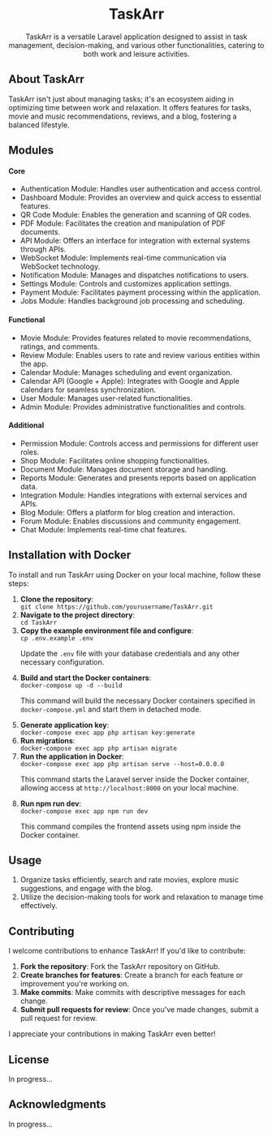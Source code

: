  <div align="center">
    <h1>TaskArr</h1>
    <p>TaskArr is a versatile Laravel application designed to assist in task management, decision-making, and various other functionalities, catering to both work and leisure activities.</p>
  </div>

  <h2>About TaskArr</h2>
  <p>TaskArr isn't just about managing tasks; it's an ecosystem aiding in optimizing time between work and relaxation. It offers features for tasks, movie and music recommendations, reviews, and a blog, fostering a balanced lifestyle.</p>
  
  <h2>Modules</h2>
  <h4>Core</h4>
  <ul>
    <li>Authentication Module: Handles user authentication and access control.</li>
    <li>Dashboard Module: Provides an overview and quick access to essential features.</li>
    <li>QR Code Module: Enables the generation and scanning of QR codes.</li>
    <li>PDF Module: Facilitates the creation and manipulation of PDF documents.</li>
    <li>API Module: Offers an interface for integration with external systems through APIs.</li>
    <li>WebSocket Module: Implements real-time communication via WebSocket technology.</li>
    <li>Notification Module: Manages and dispatches notifications to users.</li>
    <li>Settings Module: Controls and customizes application settings.</li>
    <li>Payment Module: Facilitates payment processing within the application.</li>
    <li>Jobs Module: Handles background job processing and scheduling.</li>
  </ul>

  <h4>Functional</h4>
  <ul>
    <li>Movie Module: Provides features related to movie recommendations, ratings, and comments.</li>
    <li>Review Module: Enables users to rate and review various entities within the app.</li>
    <li>Calendar Module: Manages scheduling and event organization.</li>
    <li>Calendar API (Google + Apple): Integrates with Google and Apple calendars for seamless synchronization.</li>
    <li>User Module: Manages user-related functionalities.</li>
    <li>Admin Module: Provides administrative functionalities and controls.</li>
  </ul>

  <h4>Additional</h4>
  <ul>
    <li>Permission Module: Controls access and permissions for different user roles.</li>
    <li>Shop Module: Facilitates online shopping functionalities.</li>
    <li>Document Module: Manages document storage and handling.</li>
    <li>Reports Module: Generates and presents reports based on application data.</li>
    <li>Integration Module: Handles integrations with external services and APIs.</li>
    <li>Blog Module: Offers a platform for blog creation and interaction.</li>
    <li>Forum Module: Enables discussions and community engagement.</li>
    <li>Chat Module: Implements real-time chat features.</li>
  </ul>

  <h2>Installation with Docker</h2>
  <p>To install and run TaskArr using Docker on your local machine, follow these steps:</p>
  <ol>
    <li><strong>Clone the repository</strong>:</li>
    <code>git clone https://github.com/yourusername/TaskArr.git</code>
    <li><strong>Navigate to the project directory</strong>:</li>
    <code>cd TaskArr</code>
    <li><strong>Copy the example environment file and configure</strong>:</li>
    <code>cp .env.example .env</code>
    <p>Update the <code>.env</code> file with your database credentials and any other necessary configuration.</p>
    <li><strong>Build and start the Docker containers</strong>:</li>
    <code>docker-compose up -d --build</code>
    <p>This command will build the necessary Docker containers specified in <code>docker-compose.yml</code> and start them in detached mode.</p>
    <li><strong>Generate application key</strong>:</li>
    <code>docker-compose exec app php artisan key:generate</code>
    <li><strong>Run migrations</strong>:</li>
    <code>docker-compose exec app php artisan migrate</code>
    <li><strong>Run the application in Docker</strong>:</li>
    <code>docker-compose exec app php artisan serve --host=0.0.0.0</code>
    <p>This command starts the Laravel server inside the Docker container, allowing access at <code>http://localhost:8000</code> on your local machine.</p>
    <li><strong>Run npm run dev</strong>:</li>
    <code>docker-compose exec app npm run dev</code>
    <p>This command compiles the frontend assets using npm inside the Docker container.</p>
  </ol>
  
  <h2>Usage</h2>
  <ol>
    <li>Organize tasks efficiently, search and rate movies, explore music suggestions, and engage with the blog.</li>
    <li>Utilize the decision-making tools for work and relaxation to manage time effectively.</li>
  </ol>

  <h2>Contributing</h2>
  <p>I welcome contributions to enhance TaskArr! If you'd like to contribute:</p>
  <ol>
    <li><strong>Fork the repository</strong>: Fork the TaskArr repository on GitHub.</li>
    <li><strong>Create branches for features</strong>: Create a branch for each feature or improvement you're working on.</li>
    <li><strong>Make commits</strong>: Make commits with descriptive messages for each change.</li>
    <li><strong>Submit pull requests for review</strong>: Once you've made changes, submit a pull request for review.</li>
  </ol>
  <p>I appreciate your contributions in making TaskArr even better!</p>

  <h2>License</h2>
  <p>In progress...</p>
  
  <h2>Acknowledgments</h2>
  <p>In progress...</p>
